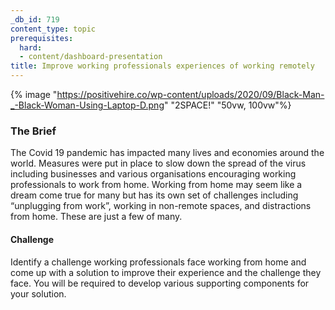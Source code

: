 ```yaml
---
_db_id: 719
content_type: topic
prerequisites:
  hard:
  - content/dashboard-presentation
title: Improve working professionals experiences of working remotely
---
```


{% image "https://positivehire.co/wp-content/uploads/2020/09/Black-Man-_-Black-Woman-Using-Laptop-D.png" "2SPACE!" "50vw, 100vw"%}

### The Brief

The Covid 19 pandemic has impacted many lives and economies around the world. Measures were put in place to slow down the spread of the virus including businesses and various organisations encouraging working professionals to work from home. Working from home may seem like a dream come true for many but has its own set of challenges including “unplugging from work”, working in non-remote spaces, and distractions from home. These are just a few of many.

#### Challenge

Identify a challenge working professionals face working from home and come up with a solution to improve their experience and the challenge they face. You will be required to develop various supporting components for your solution.